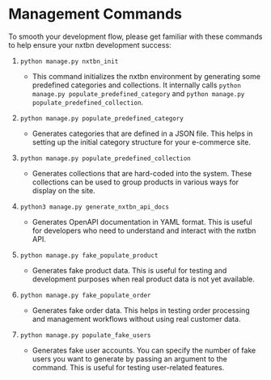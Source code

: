 # Management Commands

To smooth your development flow, please get familiar with these commands to help ensure your nxtbn development success:

1. `python manage.py nxtbn_init`
   - This command initializes the nxtbn environment by generating some predefined categories and collections. It internally calls `python manage.py populate_predefined_category` and `python manage.py populate_predefined_collection`.

2. `python manage.py populate_predefined_category`
   - Generates categories that are defined in a JSON file. This helps in setting up the initial category structure for your e-commerce site.

3. `python manage.py populate_predefined_collection`
   - Generates collections that are hard-coded into the system. These collections can be used to group products in various ways for display on the site.

4. `python3 manage.py generate_nxtbn_api_docs`
   - Generates OpenAPI documentation in YAML format. This is useful for developers who need to understand and interact with the nxtbn API.

5. `python manage.py fake_populate_product`
   - Generates fake product data. This is useful for testing and development purposes when real product data is not yet available.

6. `python manage.py fake_populate_order`
   - Generates fake order data. This helps in testing order processing and management workflows without using real customer data.

7. `python manage.py populate_fake_users`
   - Generates fake user accounts. You can specify the number of fake users you want to generate by passing an argument to the command. This is useful for testing user-related features.

